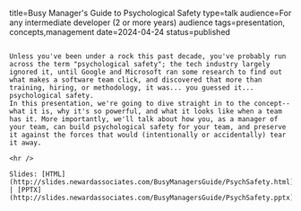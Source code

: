 title=Busy Manager's Guide to Psychological Safety
type=talk
audience=For any intermediate developer (2 or more years) audience
tags=presentation, concepts,management
date=2024-04-24
status=published
~~~~~~

Unless you've been under a rock this past decade, you've probably run across the term "psychological safety"; the tech industry largely ignored it, until Google and Microsoft ran some research to find out what makes a software team click, and discovered that more than training, hiring, or methodology, it was... you guessed it... psychological safety.
In this presentation, we're going to dive straight in to the concept--what it is, why it's so powerful, and what it looks like when a team has it. More importantly, we'll talk about how you, as a manager of your team, can build psychological safety for your team, and preserve it against the forces that would (intentionally or accidentally) tear it away.
    
<hr />

Slides: [HTML](http://slides.newardassociates.com/BusyManagersGuide/PsychSafety.html) | [PPTX](http://slides.newardassociates.com/BusyManagersGuide/PsychSafety.pptx)
